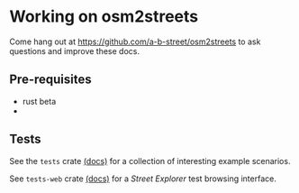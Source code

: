 # Working on osm2streets

Come hang out at https://github.com/a-b-street/osm2streets to ask questions and improve these docs.

## Pre-requisites
- rust beta
- 

## Tests

See the `tests` crate [(docs)](tests/README.md) for a collection of interesting example scenarios.

See `tests-web` crate [(docs)](street-explorer/README.md) for a *Street Explorer* test browsing interface.

